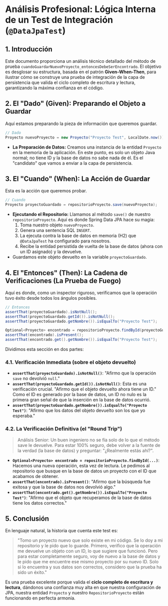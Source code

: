 # **Análisis Profesional: Lógica Interna de un Test de Integración (`@DataJpaTest`)**

## **1. Introducción**

Este documento proporciona un análisis técnico detallado del método de prueba `cuandoGuardarNuevoProyecto_entoncesDebeSerEncontrado`. El objetivo es desglosar su estructura, basada en el patrón **Given-When-Then**, para ilustrar cómo se construye una prueba de integración de la capa de persistencia que valida el ciclo completo de escritura y lectura, garantizando la máxima confianza en el código.

## **2. El "Dado" (Given): Preparando el Objeto a Guardar**

Aquí estamos preparando la pieza de información que queremos guardar.

```java
// Dado
Proyecto nuevoProyecto = new Proyecto("Proyecto Test", LocalDate.now());

```

- **La Preparación de Datos:** Creamos una instancia de la entidad `Proyecto` en la memoria de la aplicación. En este punto, es solo un objeto Java normal; no tiene ID y la base de datos no sabe nada de él. Es el "candidato" que vamos a enviar a la capa de persistencia.

## **3. El "Cuando" (When): La Acción de Guardar**

Esta es la acción que queremos probar.

```java
// Cuando
Proyecto proyectoGuardado = repositorioProyecto.save(nuevoProyecto);

```

- **Ejecutando el Repositorio:** Llamamos al método `save()` de nuestro `repositorioProyecto`. Aquí es donde Spring Data JPA hace su magia:
    1. Toma nuestro objeto `nuevoProyecto`.
    2. Genera una sentencia SQL `INSERT`.
    3. La ejecuta contra la base de datos en memoria (H2) que `@DataJpaTest` ha configurado para nosotros.
    4. Recibe la entidad persistida de vuelta de la base de datos (ahora con un ID asignado) y la devuelve.
- Guardamos este objeto devuelto en la variable `proyectoGuardado`.

## **4. El "Entonces" (Then): La Cadena de Verificaciones (La Prueba de Fuego)**

Aquí es donde, como un inspector riguroso, verificamos que la operación tuvo éxito desde todos los ángulos posibles.

```java
// Entonces
assertThat(proyectoGuardado).isNotNull();
assertThat(proyectoGuardado.getId()).isNotNull();
assertThat(proyectoGuardado.getNombre()).isEqualTo("Proyecto Test");

Optional<Proyecto> encontrado = repositorioProyecto.findById(proyectoGuardado.getId());
assertThat(encontrado).isPresent();
assertThat(encontrado.get().getNombre()).isEqualTo("Proyecto Test");

```

Dividimos esta sección en dos partes:

### **4.1. Verificación Inmediata (sobre el objeto devuelto)**

- **`assertThat(proyectoGuardado).isNotNull()`**: "Afirmo que la operación `save` no devolvió `null`."
- **`assertThat(proyectoGuardado.getId()).isNotNull()`**: Esta es una verificación crucial. "Afirmo que el objeto devuelto ahora tiene un ID." Como el ID es generado por la base de datos, un ID no nulo es la primera gran señal de que la inserción en la base de datos ocurrió.
- **`assertThat(proyectoGuardado.getNombre()).isEqualTo("Proyecto Test")`**: "Afirmo que los datos del objeto devuelto son los que yo esperaba."

### **4.2. La Verificación Definitiva (el "Round Trip")**

> Análisis Senior: Un buen ingeniero no se fía solo de lo que el método save le devuelve. Para estar 100% seguro, debe volver a la fuente de la verdad (la base de datos) y preguntar: "¿Realmente estás ahí?".
>
- **`Optional<Proyecto> encontrado = repositorioProyecto.findById(...)`**: Hacemos una nueva operación, esta vez de lectura. Le pedimos al repositorio que busque en la base de datos un proyecto con el ID que acabamos de obtener.
- **`assertThat(encontrado).isPresent()`**: "Afirmo que la búsqueda fue exitosa y que la base de datos nos devolvió algo."
- **`assertThat(encontrado.get().getNombre()).isEqualTo("Proyecto Test")`**: "Afirmo que el objeto que recuperamos de la base de datos tiene los datos correctos."

## **5. Conclusión**

En lenguaje natural, la historia que cuenta este test es:

> "Tomo un proyecto nuevo que solo existe en mi código. Se lo doy a mi repositorio y le pido que lo guarde. Primero, verifico que la operación me devuelve un objeto con un ID, lo que sugiere que funcionó. Pero para estar completamente seguro, voy de nuevo a la base de datos y le pido que me encuentre ese mismo proyecto por su nuevo ID. Solo si lo encuentra y sus datos son correctos, considero que la prueba ha sido un éxito."
>

Es una prueba excelente porque valida el **ciclo completo de escritura y lectura**, dándonos una confianza muy alta en que nuestra configuración de JPA, nuestra entidad `Proyecto` y nuestro `RepositorioProyecto` están funcionando en perfecta armonía.